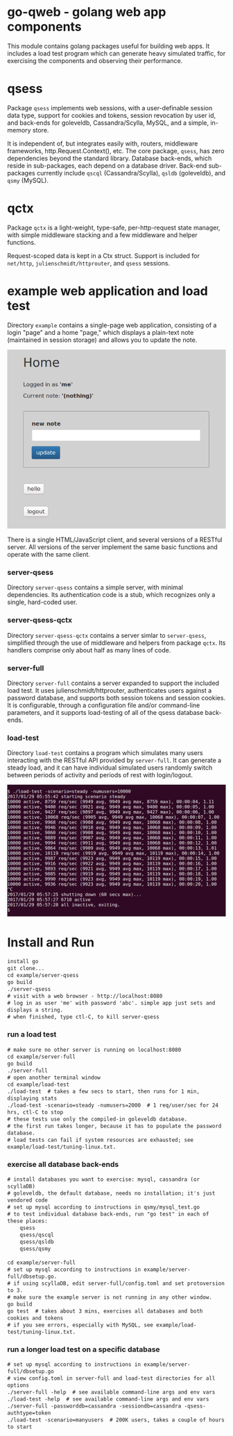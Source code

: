 # go-qweb - golang web app components

This module contains golang packages useful for building web apps.
It includes a load test program which can generate heavy simulated traffic,
for exercising the components and observing their performance.

# qsess
Package `qsess` implements web sessions, with a user-definable session data type,
support for cookies and tokens, session revocation by user id, and back-ends for
goleveldb, Cassandra/Scylla, MySQL, and a simple, in-memory store.

It is independent of, but integrates easily with, routers,
middleware frameworks, http.Request.Context(), etc.
The core package, `qsess`, has zero dependencies beyond the standard library.
Database back-ends, which reside in sub-packages, each depend on a database driver.
Back-end sub-packages currently include
`qscql` (Cassandra/Scylla), `qsldb` (goleveldb), and `qsmy` (MySQL).

# qctx
Package `qctx` is a light-weight, type-safe, per-http-request state manager,
with simple middleware stacking and a few middleware and helper functions.

Request-scoped data is kept in a Ctx struct. Support is included for `net/http`,
`julienschmidt/httprouter`, and `qsess` sessions.

# example web application and load test
Directory `example` contains a single-page web application,
consisting of a login "page" and a home "page," which displays a plain-text
note (maintained in session storage) and allows you to update the note.

![Example App Screen Shot](home.png?raw=true)

There is a single HTML/JavaScript client, and several versions of a RESTful server.
All versions of the server implement the same basic functions and operate with the same client.

### server-qsess
Directory `server-qsess` contains a simple server, with minimal dependencies.
Its authentication code is a stub, which recognizes only a single, hard-coded user.

### server-qsess-qctx
Directory `server-qsess-qctx` contains a server simlar to `server-qsess`,
simplified through the use of middleware and helpers from package `qctx`.
Its handlers comprise only about half as many lines of code.

### server-full
Directory `server-full` contains a server expanded to support the included load test.
It uses julienschmidt/httprouter, authenticates users against a password database,
and supports both session tokens and session cookies.
It is configurable, through a configuration file and/or command-line parameters,
and it supports load-testing of all of the qsess database back-ends.

### load-test
Directory `load-test` contains a program which simulates many users interacting
with the RESTful API provided by `server-full`. It can generate a steady load,
and it can have individual simulated users randomly switch between periods of
activity and periods of rest with login/logout.

![Load Test Screen Shot](loadtest.png?raw=true)

# Install and Run

	install go
	git clone...
	cd example/server-qsess
	go build
	./server-qsess
	# visit with a web browser - http://localhost:8080
	# log in as user 'me' with password 'abc'. simple app just sets and displays a string.
	# when finished, type ctl-C, to kill server-qsess

### run a load test

	# make sure no other server is running on localhost:8080
	cd example/server-full
	go build
	./server-full
	# open another terminal window
	cd example/load-test
	./load-test  # takes a few secs to start, then runs for 1 min, displaying stats
	./load-test -scenario=steady -numusers=2000  # 1 req/user/sec for 24 hrs, ctl-C to stop
	# these tests use only the compiled-in goleveldb database.
	# the first run takes longer, because it has to populate the password database.
	# load tests can fail if system resources are exhausted; see example/load-test/tuning-linux.txt.

### exercise all database back-ends

	# install databases you want to exercise: mysql, cassandra (or scyllaDB)
	# goleveldb, the default database, needs no installation; it's just vendored code
	# set up mysql according to instructions in qsmy/mysql_test.go
	# to test individual database back-ends, run "go test" in each of these places:
		qsess
		qsess/qscql
		qsess/qsldb
		qsess/qsmy

	cd example/server-full
	# set up mysql according to instructions in example/server-full/dbsetup.go.
	# if using scyllaDB, edit server-full/config.toml and set protoversion to 3.
	# make sure the example server is not running in any other window.
	go build
	go test  # takes about 3 mins, exercises all databases and both cookies and tokens
	# if you see errors, especially with MySQL, see example/load-test/tuning-linux.txt.

### run a longer load test on a specific database

	# set up mysql according to instructions in example/server-full/dbsetup.go
	# view config.toml in server-full and load-test directories for all options
	./server-full -help  # see available command-line args and env vars
	./load-test -help  # see available command-line args and env vars
	./server-full -passworddb=cassandra -sessiondb=cassandra -qsess-authtype=token
	./load-test -scenario=manyusers  # 200K users, takes a couple of hours to start
